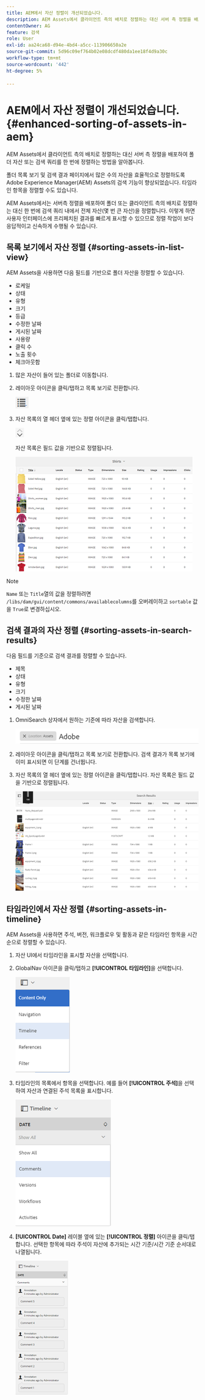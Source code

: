 ```yaml
---
title: AEM에서 자산 정렬이 개선되었습니다.
description: AEM Assets에서 클라이언트 측의 배치로 정렬하는 대신 서버 측 정렬을 배포하여 폴더 자산 또는 검색 쿼리를 한 번에 정렬하는 방법을 알아봅니다.
contentOwner: AG
feature: 검색
role: User
exl-id: aa24ca68-d94e-4bd4-a5cc-113906650a2e
source-git-commit: 5d96c09ef764b02e08dcdf480da1ee18f4d9a30c
workflow-type: tm+mt
source-wordcount: '442'
ht-degree: 5%

---
```


# AEM에서 자산 정렬이 개선되었습니다. {#enhanced-sorting-of-assets-in-aem}

AEM Assets에서 클라이언트 측의 배치로 정렬하는 대신 서버 측 정렬을 배포하여 폴더 자산 또는 검색 쿼리를 한 번에 정렬하는 방법을 알아봅니다.

폴더 목록 보기 및 검색 결과 페이지에서 많은 수의 자산을 효율적으로 정렬하도록 Adobe Experience Manager(AEM) Assets의 검색 기능이 향상되었습니다. 타임라인 항목을 정렬할 수도 있습니다.

AEM Assets에서는 서버측 정렬을 배포하여 폴더 또는 클라이언트 측의 배치로 정렬하는 대신 한 번에 검색 쿼리 내에서 전체 자산(몇 번 큰 자산)을 정렬합니다. 이렇게 하면 사용자 인터페이스에 프리페치된 결과를 빠르게 표시할 수 있으므로 정렬 작업이 보다 응답적이고 신속하게 수행될 수 있습니다.

## 목록 보기에서 자산 정렬 {#sorting-assets-in-list-view}

AEM Assets을 사용하면 다음 필드를 기반으로 폴더 자산을 정렬할 수 있습니다.

* 로케일
* 상태
* 유형
* 크기
* 등급
* 수정한 날짜
* 게시된 날짜
* 사용량
* 클릭 수
* 노출 횟수
* 체크아웃함

1. 많은 자산이 들어 있는 폴더로 이동합니다.
1. 레이아웃 아이콘을 클릭/탭하고 목록 보기로 전환합니다.

   ![chlimage_1-394](assets/chlimage_1-394.png)

1. 자산 목록의 열 헤더 옆에 있는 정렬 아이콘을 클릭/탭합니다.

   ![chlimage_1-395](assets/chlimage_1-395.png)

   자산 목록은 필드 값을 기반으로 정렬됩니다.

   ![chlimage_1-396](assets/chlimage_1-396.png)

>[!NOTE]
>
>`Name` 또는 `Title`열의 값을 정렬하려면 `/libs/dam/gui/content/commons/availablecolumns`를 오버레이하고 `sortable` 값을 `True`로 변경하십시오.

## 검색 결과의 자산 정렬 {#sorting-assets-in-search-results}

다음 필드를 기준으로 검색 결과를 정렬할 수 있습니다.

* 제목
* 상태
* 유형
* 크기
* 수정한 날짜
* 게시된 날짜

1. OmniSearch 상자에서 원하는 기준에 따라 자산을 검색합니다.

   ![chlimage_1-397](assets/chlimage_1-397.png)

1. 레이아웃 아이콘을 클릭/탭하고 목록 보기로 전환합니다. 검색 결과가 목록 보기에 이미 표시되면 이 단계를 건너뜁니다.
1. 자산 목록의 열 헤더 옆에 있는 정렬 아이콘을 클릭/탭합니다. 자산 목록은 필드 값을 기반으로 정렬됩니다.

   ![chlimage_1-398](assets/chlimage_1-398.png)

## 타임라인에서 자산 정렬 {#sorting-assets-in-timeline}

AEM Assets을 사용하면 주석, 버전, 워크플로우 및 활동과 같은 타임라인 항목을 시간순으로 정렬할 수 있습니다.

1. 자산 UI에서 타임라인을 표시할 자산을 선택합니다.
1. GlobalNav 아이콘을 클릭/탭하고 **[!UICONTROL 타임라인]**&#x200B;을 선택합니다.

   ![chlimage_1-399](assets/chlimage_1-399.png)

1. 타임라인의 목록에서 항목을 선택합니다. 예를 들어 **[!UICONTROL 주석]**&#x200B;을 선택하여 자산과 연결된 주석 목록을 표시합니다.

   ![chlimage_1-400](assets/chlimage_1-400.png)

1. **[!UICONTROL Date]** 레이블 옆에 있는 **[!UICONTROL 정렬]** 아이콘을 클릭/탭합니다. 선택한 항목에 따라 주석이 자산에 추가되는 시간 기준/시간 기준 순서대로 나열됩니다.

   ![chlimage_1-401](assets/chlimage_1-401.png)

